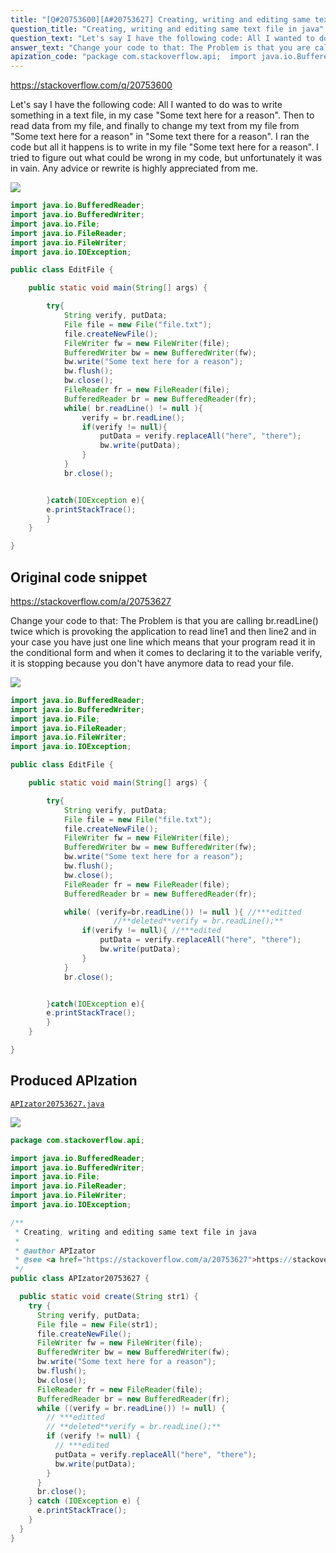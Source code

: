 ```yaml
---
title: "[Q#20753600][A#20753627] Creating, writing and editing same text file in java"
question_title: "Creating, writing and editing same text file in java"
question_text: "Let's say I have the following code: All I wanted to do was to write something in a text file, in my case \"Some text here for a reason\". Then to read data from my file, and finally to change my text from my file from \"Some text here for a reason\" in \"Some text there for a reason\". I ran the code but all it happens is to write in my file \"Some text here for a reason\". I tried to figure out what could be wrong in my code, but unfortunately it was in vain. Any advice or rewrite is highly appreciated from me."
answer_text: "Change your code to that: The Problem is that you are calling br.readLine() twice which is provoking the application to read  line1 and then line2 and in your case you have just one line which means that your program read it in the conditional form and when it comes to declaring it to the variable verify, it is stopping because you don't have anymore data to read your file."
apization_code: "package com.stackoverflow.api;  import java.io.BufferedReader; import java.io.BufferedWriter; import java.io.File; import java.io.FileReader; import java.io.FileWriter; import java.io.IOException;  /**  * Creating, writing and editing same text file in java  *  * @author APIzator  * @see <a href=\"https://stackoverflow.com/a/20753627\">https://stackoverflow.com/a/20753627</a>  */ public class APIzator20753627 {    public static void create(String str1) {     try {       String verify, putData;       File file = new File(str1);       file.createNewFile();       FileWriter fw = new FileWriter(file);       BufferedWriter bw = new BufferedWriter(fw);       bw.write(\"Some text here for a reason\");       bw.flush();       bw.close();       FileReader fr = new FileReader(file);       BufferedReader br = new BufferedReader(fr);       while ((verify = br.readLine()) != null) {         // ***editted         // **deleted**verify = br.readLine();**         if (verify != null) {           // ***edited           putData = verify.replaceAll(\"here\", \"there\");           bw.write(putData);         }       }       br.close();     } catch (IOException e) {       e.printStackTrace();     }   } }"
---
```


https://stackoverflow.com/q/20753600

Let&#x27;s say I have the following code:
All I wanted to do was to write something in a text file, in my case &quot;Some text here for a reason&quot;. Then to read data from my file, and finally to change my text from my file from &quot;Some text here for a reason&quot; in &quot;Some text there for a reason&quot;. I ran the code but all it happens is to write in my file &quot;Some text here for a reason&quot;.
I tried to figure out what could be wrong in my code, but unfortunately it was in vain. Any advice or rewrite is highly appreciated from me.


<div class="code-logo"><img src="/stackoverflow.png" /></div>

```java
import java.io.BufferedReader;
import java.io.BufferedWriter;
import java.io.File;
import java.io.FileReader;
import java.io.FileWriter;
import java.io.IOException;

public class EditFile {

    public static void main(String[] args) {

        try{
            String verify, putData;
            File file = new File("file.txt");
            file.createNewFile();
            FileWriter fw = new FileWriter(file);
            BufferedWriter bw = new BufferedWriter(fw);
            bw.write("Some text here for a reason");
            bw.flush();
            bw.close();
            FileReader fr = new FileReader(file);
            BufferedReader br = new BufferedReader(fr);
            while( br.readLine() != null ){
                verify = br.readLine();
                if(verify != null){
                    putData = verify.replaceAll("here", "there");
                    bw.write(putData);
                }
            }
            br.close();


        }catch(IOException e){
        e.printStackTrace();
        }
    }

}
```


## Original code snippet

https://stackoverflow.com/a/20753627

Change your code to that:
The Problem is that you are calling br.readLine() twice which is provoking the application to read  line1 and then line2 and in your case you have just one line which means that your program read it in the conditional form and when it comes to declaring it to the variable verify, it is stopping because you don&#x27;t have anymore data to read your file.

<div class="code-logo"><img src="/stackoverflow.png" /></div>

```java
import java.io.BufferedReader;
import java.io.BufferedWriter;
import java.io.File;
import java.io.FileReader;
import java.io.FileWriter;
import java.io.IOException;

public class EditFile {

    public static void main(String[] args) {

        try{
            String verify, putData;
            File file = new File("file.txt");
            file.createNewFile();
            FileWriter fw = new FileWriter(file);
            BufferedWriter bw = new BufferedWriter(fw);
            bw.write("Some text here for a reason");
            bw.flush();
            bw.close();
            FileReader fr = new FileReader(file);
            BufferedReader br = new BufferedReader(fr);

            while( (verify=br.readLine()) != null ){ //***editted
                       //**deleted**verify = br.readLine();**
                if(verify != null){ //***edited
                    putData = verify.replaceAll("here", "there");
                    bw.write(putData);
                }
            }
            br.close();


        }catch(IOException e){
        e.printStackTrace();
        }
    }

}
```

## Produced APIzation

[`APIzator20753627.java`](https://github.com/pasqualesalza/apization-temp/raw/main/data/search/APIzator20753627.java)

<div class="code-logo"><img src="/apizator.png" /></div>

```java
package com.stackoverflow.api;

import java.io.BufferedReader;
import java.io.BufferedWriter;
import java.io.File;
import java.io.FileReader;
import java.io.FileWriter;
import java.io.IOException;

/**
 * Creating, writing and editing same text file in java
 *
 * @author APIzator
 * @see <a href="https://stackoverflow.com/a/20753627">https://stackoverflow.com/a/20753627</a>
 */
public class APIzator20753627 {

  public static void create(String str1) {
    try {
      String verify, putData;
      File file = new File(str1);
      file.createNewFile();
      FileWriter fw = new FileWriter(file);
      BufferedWriter bw = new BufferedWriter(fw);
      bw.write("Some text here for a reason");
      bw.flush();
      bw.close();
      FileReader fr = new FileReader(file);
      BufferedReader br = new BufferedReader(fr);
      while ((verify = br.readLine()) != null) {
        // ***editted
        // **deleted**verify = br.readLine();**
        if (verify != null) {
          // ***edited
          putData = verify.replaceAll("here", "there");
          bw.write(putData);
        }
      }
      br.close();
    } catch (IOException e) {
      e.printStackTrace();
    }
  }
}

```
